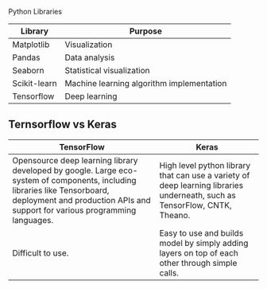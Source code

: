 Python Libraries

Library         |   Purpose
--              |   --
Matplotlib      | Visualization
Pandas          | Data analysis
Seaborn         | Statistical visualization
Scikit-learn    | Machine learning algorithm implementation
Tensorflow      | Deep learning

Ternsorflow vs Keras
---

TensorFlow  | Keras
--          | --
Opensource deep learning library developed by google. Large eco-system of components, including libraries like Tensorboard, deployment and production APIs and support for various programming languages. | High level python library that can use a variety of deep learning libraries underneath, such as TensorFlow, CNTK, Theano.
 Difficult to use. | Easy to use and builds model by simply adding layers on top of each other through simple calls.

